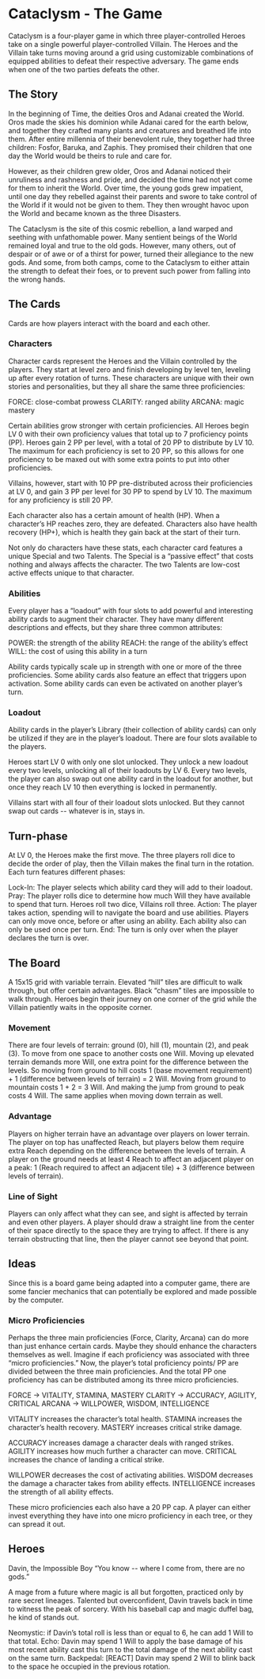 # Cataclysm - The Game

Cataclysm is a four-player game in which three player-controlled Heroes take on a single powerful player-controlled Villain. The Heroes and the Villain take turns moving around a grid using customizable combinations of equipped abilities to defeat their respective adversary. The game ends when one of the two parties defeats the other.

## The Story

In the beginning of Time, the deities Oros and Adanai created the World. Oros made the skies his dominion while Adanai cared for the earth below, and together they crafted many plants and creatures and breathed life into them. After entire millennia of their benevolent rule, they together had three children: Fosfor, Baruka, and Zaphis. They promised their children that one day the World would be theirs to rule and care for.

However, as their children grew older, Oros and Adanai noticed their unruliness and rashness and pride, and decided the time had not yet come for them to inherit the World. Over time, the young gods grew impatient, until one day they rebelled against their parents and swore to take control of the World if it would not be given to them. They then wrought havoc upon the World and became known as the three Disasters.

The Cataclysm is the site of this cosmic rebellion, a land warped and seething with unfathomable power. Many sentient beings of the World remained loyal and true to the old gods. However, many others, out of despair or of awe or of a thirst for power, turned their allegiance to the new gods. And some, from both camps, come to the Cataclysm to either attain the strength to defeat their foes, or to prevent such power from falling into the wrong hands.

## The Cards
Cards are how players interact with the board and each other.

### Characters
Character cards represent the Heroes and the Villain controlled by the players. They start at level zero and finish developing by level ten, leveling up after every rotation of turns. These characters are unique with their own stories and personalities, but they all share the same three proficiencies:

FORCE: close-combat prowess
CLARITY: ranged ability
ARCANA: magic mastery

Certain abilities grow stronger with certain proficiencies. All Heroes begin LV 0 with their own proficiency values that total up to 7 proficiency points (PP). Heroes gain 2 PP per level, with a total of 20 PP to distribute by LV 10. The maximum for each proficiency is set to 20 PP, so this allows for one proficiency to be maxed out with some extra points to put into other proficiencies.

Villains, however, start with 10 PP pre-distributed across their proficiencies at LV 0, and gain 3 PP per level for 30 PP to spend by LV 10. The maximum for any proficiency is still 20 PP.

Each character also has a certain amount of health (HP). When a character’s HP reaches zero, they are defeated. Characters also have health recovery (HP+), which is health they gain back at the start of their turn.

Not only do characters have these stats, each character card features a unique Special and two Talents. The Special is a “passive effect” that costs nothing and always affects the character. The two Talents are low-cost active effects unique to that character.

### Abilities
Every player has a “loadout” with four slots to add powerful and interesting ability cards to augment their character. They have many different descriptions and effects, but they share three common attributes:

POWER: the strength of the ability
REACH: the range of the ability’s effect
WILL: the cost of using this ability in a turn

Ability cards typically scale up in strength with one or more of the three proficiencies. Some ability cards also feature an effect that triggers upon activation. Some ability cards can even be activated on another player’s turn.

### Loadout
Ability cards in the player’s Library (their collection of ability cards) can only be utilized if they are in the player’s loadout. There are four slots available to the players.

Heroes start LV 0 with only one slot unlocked. They unlock a new loadout every two levels, unlocking all of their loadouts by LV 6. Every two levels, the player can also swap out one ability card in the loadout for another, but once they reach LV 10 then everything is locked in permanently. 

Villains start with all four of their loadout slots unlocked. But they cannot swap out cards -- whatever is in, stays in.

## Turn-phase
At LV 0, the Heroes make the first move. The three players roll dice to decide the order of play, then the Villain makes the final turn in the rotation. Each turn features different phases:

Lock-In: The player selects which ability card they will add to their loadout.
Pray: The player rolls dice to determine how much Will they have available to spend that turn. Heroes roll two dice, Villains roll three.
Action: The player takes action, spending will to navigate the board and use abilities. Players can only move once, before or after using an ability. Each ability also can only be used once per turn.
End: The turn is only over when the player declares the turn is over.

## The Board
A 15x15 grid with variable terrain. Elevated “hill” tiles are difficult to walk through, but offer certain advantages. Black “chasm” tiles are impossible to walk through. Heroes begin their journey on one corner of the grid while the Villain patiently waits in the opposite corner.

### Movement
There are four levels of terrain: ground (0), hill (1), mountain (2), and peak (3). To move from one space to another costs one Will. Moving up elevated terrain demands more Will, one extra point for the difference between the levels. So moving from ground to hill costs 1 (base movement requirement) + 1 (difference between levels of terrain) = 2 Will. Moving from ground to mountain costs 1 + 2 = 3 Will. And making the jump from ground to peak costs 4 Will. The same applies when moving down terrain as well.

### Advantage
Players on higher terrain have an advantage over players on lower terrain. The player on top has unaffected Reach, but players below them require extra Reach depending on the difference between the levels of terrain. A player on the ground needs at least 4 Reach to affect an adjacent player on a peak: 1 (Reach required to affect an adjacent tile) + 3 (difference between levels of terrain).

### Line of Sight
Players can only affect what they can see, and sight is affected by terrain and even other players. A player should draw a straight line from the center of their space directly to the space they are trying to affect. If there is any terrain obstructing that line, then the player cannot see beyond that point.

## Ideas
Since this is a board game being adapted into a computer game, there are some fancier mechanics that can potentially be explored and made possible by the computer.

### Micro Proficiencies
Perhaps the three main proficiencies (Force, Clarity, Arcana) can do more than just enhance certain cards. Maybe they should enhance the characters themselves as well. Imagine if each proficiency was associated with three “micro proficiencies.” Now, the player’s total proficiency points/ PP are divided between the three main proficiencies. And the total PP one proficiency has can be distributed among its three micro proficiencies.

FORCE → VITALITY, STAMINA, MASTERY
CLARITY → ACCURACY, AGILITY, CRITICAL
ARCANA → WILLPOWER, WISDOM, INTELLIGENCE 

VITALITY increases the character’s total health. 
STAMINA increases the character’s health recovery.
MASTERY increases critical strike damage.

ACCURACY increases damage a character deals with ranged strikes.
AGILITY increases how much further a character can move.
CRITICAL increases the chance of landing a critical strike.

WILLPOWER decreases the cost of activating abilities.
WISDOM decreases the damage a character takes from ability effects.
INTELLIGENCE increases the strength of all ability effects.

These micro proficiencies each also have a 20 PP cap. A player can either invest everything they have into one micro proficiency in each tree, or they can spread it out. 


## Heroes
Davin, the Impossible Boy
“You know -- where I come from, there are no gods.”

A mage from a future where magic is all but forgotten, practiced only by rare secret lineages. Talented but overconfident, Davin travels back in time to witness the peak of sorcery. With his baseball cap and magic duffel bag, he kind of stands out.

Neomystic: if Davin’s total roll is less than or equal to 6, he can add 1 Will to that total.
Echo: Davin may spend 1 Will to apply the base damage of his most recent ability cast this turn to the total damage of the next ability cast on the same turn.
Backpedal: [REACT] Davin may spend 2 Will to blink back to the space he occupied in the previous rotation.
